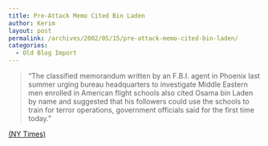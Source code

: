 ```yaml
---
title: Pre-Attack Memo Cited Bin Laden
author: Kerim
layout: post
permalink: /archives/2002/05/15/pre-attack-memo-cited-bin-laden/
categories:
  - Old Blog Import
---
```


>   &#8220;The classified memorandum written by an F.B.I. agent in Phoenix last summer urging bureau headquarters to investigate Middle Eastern men enrolled in American flight schools also cited Osama bin Laden by name and suggested that his followers could use the schools to train for terror operations, government officials said for the first time today.&#8221;


<a href="http://www.nytimes.com/2002/05/15/national/15INQU.html" onclick="_gaq.push(['_trackEvent', 'outbound-article', 'http://www.nytimes.com/2002/05/15/national/15INQU.html', '(NY Times)']);" >(NY Times)</a>

